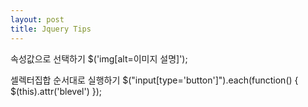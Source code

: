```yaml
---
layout: post
title: Jquery Tips
---
```


속성값으로 선택하기
$('img[alt=이미지 설명]');

셀렉터집합 순서대로 실행하기
$("input[type='button']").each(function() {
  	$(this).attr('blevel')
});
